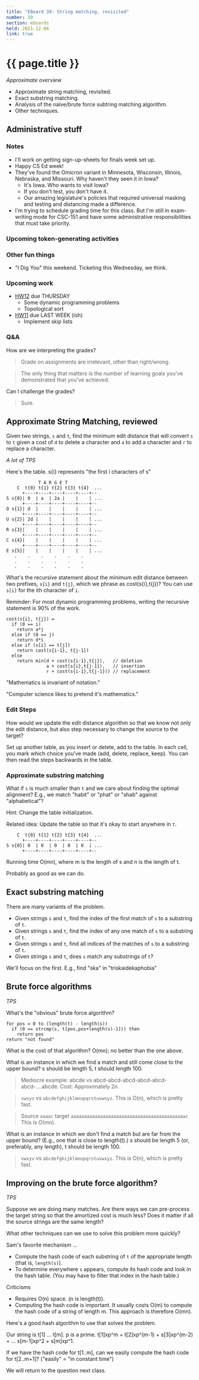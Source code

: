 ```yaml
---
title: "EBoard 39: String matching, revisited" 
number: 39
section: eboards
held: 2021-12-06
link: true
---
```

# {{ page.title }}

_Approximate overview_

* Approximate string matching, revisited.
* Exact substring matching.
* Analysis of the naïve/brute force subtring matching algorithm.
* Other techniques.

Administrative stuff
--------------------

### Notes

* I'll work on getting sign-up-sheets for finals week set up.
* Happy CS Ed week!
* They've found the Omicron variant in Minnesota, Wisconsin, Illinois,
  Nebraska, and Missouri.  Why haven't they seen it in Iowa?
    * It's Iowa.  Who wants to visit Iowa?
    * If you don't test, you don't have it.
    * Our amazing legislature's policies that required universal
      masking and testing and distancing made a difference.
* I'm trying to schedule grading time for this class.  But I'm still in 
  exam-writing mode for CSC-151 and have some administrative 
  responsibilities that must take priority.

### Upcoming token-generating activities

### Other fun things

* "I Dig You" this weekend.  Ticketing this Wednesday, we think.

### Upcoming work

* [HW12](../assignments/assignment12) due THURSDAY
    * Some dynamic programming problems
    * Topological sort
* [HW11](../assignments/assignment11) due LAST WEEK (ish)
    * Implement skip lists

### Q&A

How are we interpreting the grades?

> Grade on assignments are irrelevant, other than right/wrong.

> The only thing that matters is the number of learning goals you've
  demonstrated that you've achieved.

Can I challenge the grades?

> Sure.

Approximate String Matching, reviewed
-------------------------------------

Given two strings, `s` and `t`, find the minimum edit distance that
will convert `s` to `t` given a cost of `d` to delete a character and
`a` to add a character and `r` to replace a character.

_A lot of TPS_

Here's the table.  s{i} represents "the first i characters of s"

```
            T A R G E T
    C  t{0} t{1} t{2} t{3} t{4}  ...
      +----+----+----+----+----+--
S s{0}| 0  | a  | 2a |    |    | ...
      +----+----+----+----+----+--
O s{1}| d  |    |    |    |    | ...
      +----+----+----+----+----+--
U s{2}| 2d |    |    |    |    | ...
      +----+----+----+----+----+--
R s{3}|    |    |    |    |    | ...
      +----+----+----+----+----+--
C s{4}|    |    |    |    |    | ...
      +----+----+----+----+----+--
E s{5}|    |    |    |    |    | ...
   .    .    .    .    .    .
   .    .    .    .    .    .
   .    .    .    .    .    .
```

What's the recursive statement about the minimum edit distance
between two prefixes, `s{i}` and `t{j}`, which we phrase as
cost(s{i},t{j})?  You can use `s[i]` for the ith character of `i`.

Reminder: For most dynamic programming problems, writing the
recursive statement is 90% of the work.

```
cost(s{i}, t{j}) = 
  if (0 == i)
    return a*j
  else if (0 == j)
    return d*i
  else if (s[i] == t[j])
    return cost(s{i-1}, t{j-1})
  else
    return min(d + cost(s{i-1},t{j}),   // deletion
               a + cost(s{i},t{j-1}),   // insertion
               r + cost(s{i-1},t{j-1})) // replacement
```

"Mathematics is invariant of notation."

"Computer science likes to pretend it's mathematics."

### Edit Steps

How would we update the edit distance algorithm so that we know not
only the edit distance, but also step necessary to change the source
to the target?

Set up another table, as you insert or delete, add to the table.
In each cell, you mark which choice you've made (add, delete, replace,
keep).  You can then read the steps backwards in the table.  

### Approximate substring matching

What if `s` is much smaller than `t` and we care about finding the
optimal alignment?  E.g., we match "habit" or "phat" or "shab"
against "alphabetical"?

Hint: Change the table initialization.

Related idea: Update the table so that it's okay to start anywhere
in `t`.

```
    C  t{0} t{1} t{2} t{3} t{4}  ...
      +----+----+----+----+----+--
S s{0}| 0  | 0  | 0  | 0  | 0  | ...
      +----+----+----+----+----+--
```

Running time O(mn), where m is the length of s and n is the length of t.

Probably as good as we can do.

Exact substring matching
------------------------

There are many variants of the problem.

* Given strings `s` and `t`, find the index of the first match of `s` to a substring of `t`.
* Given strings `s` and `t`, find the index of any one match of `s` to a substring of `t`.
* Given strings `s` and `t`, find all indices of the matches of `s` to a substring of `t`.
* Given strings `s` and `t`, does `s` match any substrings of `t`?

We'll focus on the first.  E.g., find "ska" in "triskaidekaphobia"

Brute force algorithms
----------------------

_TPS_

What's the "obvious" brute force algorithm?

```
for pos = 0 to (length(t) - length(s))
  if (0 == strcmp(s, t[pos,pos+length(s)-1])) then
    return pos
return "not found"
```

What is the cost of that algorithm?  O(mn); no better than the one above.

What is an instance in which we find a match and still come close to the 
upper bound?  s should be length 5, t should length 100.

> Mediocre example: abcde vs abcd-abcd-abcd-abcd-abcd-abcd-....abcde.
  Cost: Approximately 2n.

> `vwxyz` vs `abcdefghijklmnopqrstuvwxyz`.  This is O(n), which is
  pretty fast.

> Source `aaaac` target `aaaaaaaaaaaaaaaaaaaaaaaaaaaaaaaaaaaaaaaaaaac`
  This is O(mn).

What is an instance in which we don't find a match but are far from the
upper bound?  (E.g., one that is close to length(t).)  s should be length
5 (or, preferably, any length), t should be length 100.

> `vwxyv` vs `abcdefghijklmnopqrstuvwxyz`.  This is O(n), which is
  pretty fast.

Improving on the brute force algorithm?
---------------------------------------

_TPS_

Suppose we are doing many matches.  Are there ways we can pre-process
the target string so that the amortized cost is much less?  Does it matter
if all the source strings are the same length?

What other techniques can we use to solve this problem more quickly?

Sam's favorite mechanism ...

* Compute the hash code of each substring of `t` of the appropriate length
  (that is, `length(s)`).
* To determine everywhere `s` appears, compute its hash code and look in
  the hash table.  (You may have to filter that index in the hash table.)

Criticisms

* Requires O(n) space.  (n is length(t)).
* Computing the hash code is important.  It usually costs O(m) to
  compute the hash code of a string of length m.  This approach is
  therefore O(mn).

Here's a good hash algorithm to use that solves the problem.

Our string is t[1] ... t[m].  p is a prime.  t[1]xp^m + t[2]xp^(m-1) +
s[3]xp^(m-2) + ... s[m-1]xp^2 + s[m]xp^1.

If we have the hash code for t[1..m], can we easily compute the hash
code for t[2..m+1]?  ("easily" = "in constant time")

We will return to the question next class.

